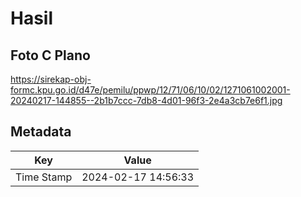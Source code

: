 # Hasil

## Foto C Plano

https://sirekap-obj-formc.kpu.go.id/d47e/pemilu/ppwp/12/71/06/10/02/1271061002001-20240217-144855--2b1b7ccc-7db8-4d01-96f3-2e4a3cb7e6f1.jpg


## Metadata

| Key        | Value               |
| ---------- | ------------------- |
| Time Stamp | 2024-02-17 14:56:33 |



